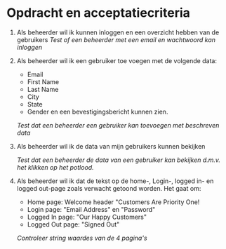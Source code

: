 # Opdracht en acceptatiecriteria
1. Als beheerder wil ik kunnen inloggen en een overzicht hebben van de gebruikers
	*Test of een beheerder met een email en wachtwoord kan inloggen*
2. Als beheerder wil ik een gebruiker toe voegen met de volgende data:
	- Email
	- First Name
	- Last Name
	- City
	- State
	- Gender
	en een bevestigingsbericht kunnen zien.
	
	*Test dat een beheerder een gebruiker kan toevoegen met beschreven data*

3. Als beheerder wil ik de data van mijn gebruikers kunnen bekijken
	
	*Test dat een beheerder de data van een gebruiker kan bekijken d.m.v. het klikken op het potlood.*

4. Als beheerder wil ik dat de tekst op de home-, Login-, logged in- en logged out-page zoals verwacht getoond worden. Het gaat om:
	- Home page: Welcome header "Customers Are Priority One!
	- Login page:  "Email Address" en "Password"
	- Logged In page: "Our Happy Customers"
	- Logged Out page: "Signed Out"

	*Controleer string waardes van de 4 pagina's*